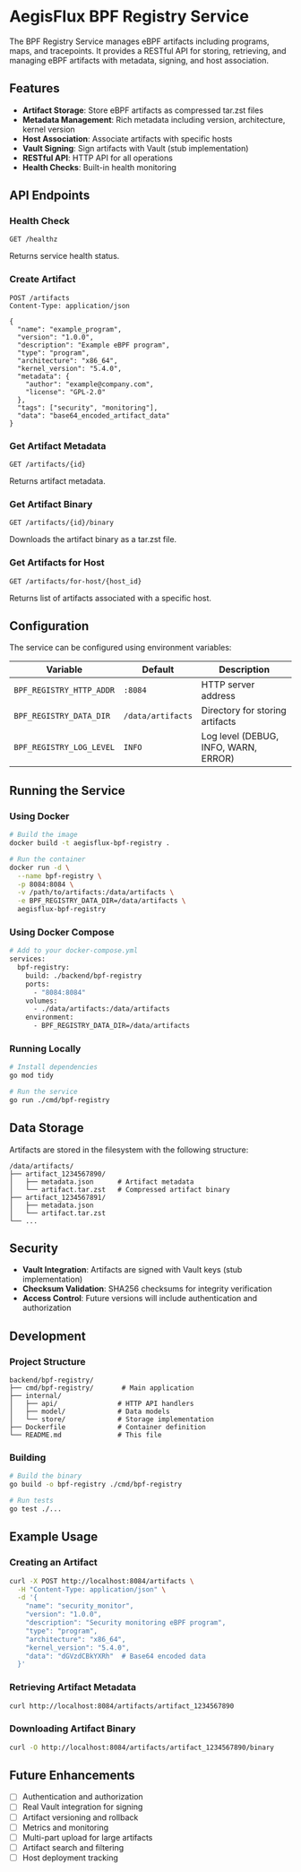 # AegisFlux BPF Registry Service

The BPF Registry Service manages eBPF artifacts including programs, maps, and tracepoints. It provides a RESTful API for storing, retrieving, and managing eBPF artifacts with metadata, signing, and host association.

## Features

- **Artifact Storage**: Store eBPF artifacts as compressed tar.zst files
- **Metadata Management**: Rich metadata including version, architecture, kernel version
- **Host Association**: Associate artifacts with specific hosts
- **Vault Signing**: Sign artifacts with Vault (stub implementation)
- **RESTful API**: HTTP API for all operations
- **Health Checks**: Built-in health monitoring

## API Endpoints

### Health Check
```
GET /healthz
```
Returns service health status.

### Create Artifact
```
POST /artifacts
Content-Type: application/json

{
  "name": "example_program",
  "version": "1.0.0",
  "description": "Example eBPF program",
  "type": "program",
  "architecture": "x86_64",
  "kernel_version": "5.4.0",
  "metadata": {
    "author": "example@company.com",
    "license": "GPL-2.0"
  },
  "tags": ["security", "monitoring"],
  "data": "base64_encoded_artifact_data"
}
```

### Get Artifact Metadata
```
GET /artifacts/{id}
```
Returns artifact metadata.

### Get Artifact Binary
```
GET /artifacts/{id}/binary
```
Downloads the artifact binary as a tar.zst file.

### Get Artifacts for Host
```
GET /artifacts/for-host/{host_id}
```
Returns list of artifacts associated with a specific host.

## Configuration

The service can be configured using environment variables:

| Variable | Default | Description |
|----------|---------|-------------|
| `BPF_REGISTRY_HTTP_ADDR` | `:8084` | HTTP server address |
| `BPF_REGISTRY_DATA_DIR` | `/data/artifacts` | Directory for storing artifacts |
| `BPF_REGISTRY_LOG_LEVEL` | `INFO` | Log level (DEBUG, INFO, WARN, ERROR) |

## Running the Service

### Using Docker

```bash
# Build the image
docker build -t aegisflux-bpf-registry .

# Run the container
docker run -d \
  --name bpf-registry \
  -p 8084:8084 \
  -v /path/to/artifacts:/data/artifacts \
  -e BPF_REGISTRY_DATA_DIR=/data/artifacts \
  aegisflux-bpf-registry
```

### Using Docker Compose

```bash
# Add to your docker-compose.yml
services:
  bpf-registry:
    build: ./backend/bpf-registry
    ports:
      - "8084:8084"
    volumes:
      - ./data/artifacts:/data/artifacts
    environment:
      - BPF_REGISTRY_DATA_DIR=/data/artifacts
```

### Running Locally

```bash
# Install dependencies
go mod tidy

# Run the service
go run ./cmd/bpf-registry
```

## Data Storage

Artifacts are stored in the filesystem with the following structure:

```
/data/artifacts/
├── artifact_1234567890/
│   ├── metadata.json      # Artifact metadata
│   └── artifact.tar.zst   # Compressed artifact binary
├── artifact_1234567891/
│   ├── metadata.json
│   └── artifact.tar.zst
└── ...
```

## Security

- **Vault Integration**: Artifacts are signed with Vault keys (stub implementation)
- **Checksum Validation**: SHA256 checksums for integrity verification
- **Access Control**: Future versions will include authentication and authorization

## Development

### Project Structure

```
backend/bpf-registry/
├── cmd/bpf-registry/       # Main application
├── internal/
│   ├── api/               # HTTP API handlers
│   ├── model/             # Data models
│   └── store/             # Storage implementation
├── Dockerfile             # Container definition
└── README.md              # This file
```

### Building

```bash
# Build the binary
go build -o bpf-registry ./cmd/bpf-registry

# Run tests
go test ./...
```

## Example Usage

### Creating an Artifact

```bash
curl -X POST http://localhost:8084/artifacts \
  -H "Content-Type: application/json" \
  -d '{
    "name": "security_monitor",
    "version": "1.0.0",
    "description": "Security monitoring eBPF program",
    "type": "program",
    "architecture": "x86_64",
    "kernel_version": "5.4.0",
    "data": "dGVzdCBkYXRh"  # Base64 encoded data
  }'
```

### Retrieving Artifact Metadata

```bash
curl http://localhost:8084/artifacts/artifact_1234567890
```

### Downloading Artifact Binary

```bash
curl -O http://localhost:8084/artifacts/artifact_1234567890/binary
```

## Future Enhancements

- [ ] Authentication and authorization
- [ ] Real Vault integration for signing
- [ ] Artifact versioning and rollback
- [ ] Metrics and monitoring
- [ ] Multi-part upload for large artifacts
- [ ] Artifact search and filtering
- [ ] Host deployment tracking